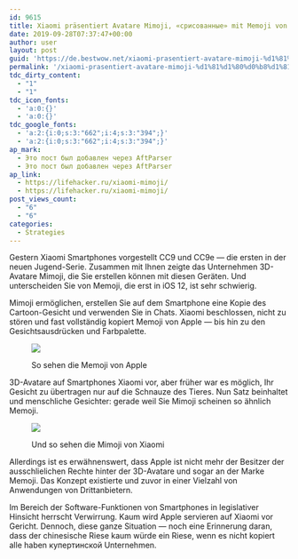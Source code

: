 ```yaml
---
id: 9615
title: Xiaomi präsentiert Avatare Mimoji, «срисованные» mit Memoji von Apple
date: 2019-09-28T07:37:47+00:00
author: user
layout: post
guid: 'https://de.bestwow.net/xiaomi-prasentiert-avatare-mimoji-%d1%81%d1%80%d0%b8%d1%81%d0%be%d0%b2%d0%b0%d0%bd%d0%bd%d1%8b%d0%b5-mit-memoji-von-apple/'
permalink: '/xiaomi-prasentiert-avatare-mimoji-%d1%81%d1%80%d0%b8%d1%81%d0%be%d0%b2%d0%b0%d0%bd%d0%bd%d1%8b%d0%b5-mit-memoji-von-apple/'
tdc_dirty_content:
  - "1"
  - "1"
tdc_icon_fonts:
  - 'a:0:{}'
  - 'a:0:{}'
tdc_google_fonts:
  - 'a:2:{i:0;s:3:"662";i:4;s:3:"394";}'
  - 'a:2:{i:0;s:3:"662";i:4;s:3:"394";}'
ap_mark:
  - Это пост был добавлен через AftParser
  - Это пост был добавлен через AftParser
ap_link:
  - https://lifehacker.ru/xiaomi-mimoji/
  - https://lifehacker.ru/xiaomi-mimoji/
post_views_count:
  - "6"
  - "6"
categories:
  - Strategies
---
```

Gestern Xiaomi Smartphones vorgestellt CC9 und CC9e — die ersten in der neuen Jugend-Serie. Zusammen mit Ihnen zeigte das Unternehmen 3D-Avatare Mimoji, die Sie erstellen können mit diesen Geräten. Und unterscheiden Sie von Memoji, die erst in iOS 12, ist sehr schwierig.

Mimoji ermöglichen, erstellen Sie auf dem Smartphone eine Kopie des Cartoon-Gesicht und verwenden Sie in Chats. Xiaomi beschlossen, nicht zu stören und fast vollständig kopiert Memoji von Apple — bis hin zu den Gesichtsausdrücken und Farbpalette.<figure>

![](https://de.bestwow.net/wp-content/uploads/2019/09/-1.jpg) <figcaption>So sehen die Memoji von Apple</figcaption></figure> 

3D-Avatare auf Smartphones Xiaomi vor, aber früher war es möglich, Ihr Gesicht zu übertragen nur auf die Schnauze des Tieres. Nun Satz beinhaltet und menschliche Gesichter: gerade weil Sie Mimoji scheinen so ähnlich Memoji.<figure>

![](https://de.bestwow.net/wp-content/uploads/2019/09/-2.jpg) <figcaption>Und so sehen die Mimoji von Xiaomi</figcaption></figure> 

Allerdings ist es erwähnenswert, dass Apple ist nicht mehr der Besitzer der ausschlielichen Rechte hinter der 3D-Avatare und sogar an der Marke Memoji. Das Konzept existierte und zuvor in einer Vielzahl von Anwendungen von Drittanbietern.

Im Bereich der Software-Funktionen von Smartphones in legislativer Hinsicht herrscht Verwirrung. Kaum wird Apple servieren auf Xiaomi vor Gericht. Dennoch, diese ganze Situation — noch eine Erinnerung daran, dass der chinesische Riese kaum würde ein Riese, wenn es nicht kopiert alle haben купертинской Unternehmen.